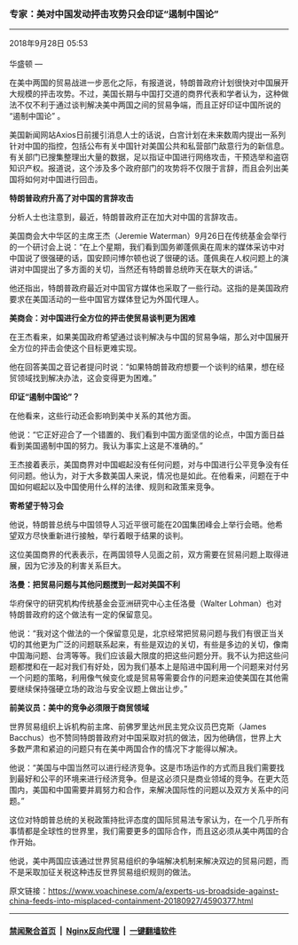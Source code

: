 ### 专家：美对中国发动抨击攻势只会印证“遏制中国论”
------------------------

<div class="published">
 <span class="date" title="中国时间">
  <time datetime="2018-09-28T05:53:09+08:00">
   2018年9月28日 05:53
  </time>
 </span>
</div>
<br/>
<div class="wsw">
 <span class="dateline">
  华盛顿 —
 </span>
 <p>
  在美中两国的贸易战进一步恶化之际，有报道说，特朗普政府计划很快对中国展开大规模的抨击攻势。不过，美国长期与中国打交道的商界代表和学者认为，这种做法不仅不利于通过谈判解决美中两国之间的贸易争端，而且正好印证中国所说的 “遏制中国论” 。
 </p>
 <p>
  美国新闻网站Axios日前援引消息人士的话说，白宫计划在未来数周内提出一系列针对中国的指控，包括公布有关中国针对美国公共和私营部门敌意行为的新信息。有关部门已搜集整理出大量的数据，足以指证中国进行网络攻击，干预选举和盗窃知识产权。报道说，这个涉及多个政府部门的攻势将不仅限于言辞，而且会列出美国将如何对中国进行回击。
 </p>
 <p>
  <strong>
   特朗普政府升高了对中国的言辞攻击
  </strong>
 </p>
 <p>
  分析人士也注意到，最近，特朗普政府正在加大对中国的言辞攻击。
 </p>
 <p>
  美国商会大中华区的主席王杰（Jeremie Waterman）9月26日在传统基金会举行的一个研讨会上说：“在上个星期，我们看到国务卿蓬佩奥在周末的媒体采访中对中国说了很强硬的话，国安顾问博尔顿也说了很硬的话。蓬佩奥在人权问题上的演讲对中国提出了多方面的关切，当然还有特朗普总统昨天在联大的讲话。”
 </p>
 <p>
  他还指出，特朗普政府最近对中国官方媒体也采取了一些行动。这指的是美国政府要求在美国活动的一些中国官方媒体登记为外国代理人。
 </p>
 <p>
  <strong>
   美商会：对中国进行全方位的抨击使贸易谈判更为困难
  </strong>
 </p>
 <p>
  在王杰看来，如果美国政府希望通过谈判解决与中国的贸易争端，那么对中国展开全方位的抨击会使这个目标更难实现。
 </p>
 <p>
  他在回答美国之音记者提问时说：“如果特朗普政府想要一个谈判的结果，想在经贸领域找到解决办法，这会变得更为困难。”
 </p>
 <p>
  <strong>
   印证“遏制中国论”？
  </strong>
 </p>
 <p>
  在他看来，这些行动还会影响到美中关系的其他方面。
 </p>
 <p>
  他说：“它正好迎合了一个错置的、我们看到中国方面坚信的论点，中国方面日益看到美国遏制中国的努力。我认为事实上这是不准确的。”
 </p>
 <p>
  王杰接着表示，美国商界对中国崛起没有任何问题，对与中国进行公平竞争没有任何问题。他认为，对于大多数美国人来说，情况也是如此。在他看来，问题在于中国如何崛起以及中国使用什么样的法律、规则和政策来竞争。
 </p>
 <p>
  <strong>
   寄希望于特习会
  </strong>
 </p>
 <p>
  他说，特朗普总统与中国领导人习近平很可能在20国集团峰会上举行会晤。他希望双方尽快重新进行接触，举行着眼于结果的谈判。
 </p>
 <p>
  这位美国商界的代表表示，在两国领导人见面之前，双方需要在贸易问题上取得进展，因为它涉及的利害关系巨大。
 </p>
 <p>
  <strong>
   洛曼：把贸易问题与其他问题搅到一起对美国不利
  </strong>
 </p>
 <p>
  华府保守的研究机构传统基金会亚洲研究中心主任洛曼（Walter Lohman）也对特朗普政府的这个做法有一定的保留意见。
 </p>
 <p>
  他说：“我对这个做法的一个保留意见是，北京经常把贸易问题与我们有很正当关切的其他更为广泛的问题联系起来，有些是双边的关切，有些是多边的关切，像南中国海问题、台湾等等。我们应该最大限度的把这些问题分开。我不认为把这些问题都搅和在一起对我们有好处，因为我们基本上是陷进中国利用一个问题来对付另一个问题的策略，利用像气候变化或是贸易等需要合作的问题来迫使美国在其他需要继续保持强硬立场的政治与安全议题上做出让步。”
 </p>
 <p>
  <strong>
   前美议员：美中的竞争必须限于商贸领域
  </strong>
 </p>
 <p>
  世界贸易组织上诉机构前主席、前佛罗里达州民主党众议员巴克斯（James Bacchus）也不赞同特朗普政府对中国采取对抗的做法，因为他确信，世界上大多数严肃和紧迫的问题只有在美中两国合作的情况下才能得以解决。
 </p>
 <p>
  他说：“美国与中国当然可以进行经济竞争。这是市场运作的方式而且我们需要找到最好和公平的环境来进行经济竞争。但是这必须只是商业领域的竞争。在更大范围内，美国和中国需要并肩努力和合作，来解决国际性的问题以及双方关系中的问题。”
 </p>
 <p>
  这位对特朗普总统的关税政策持批评态度的国际贸易法专家认为，在一个几乎所有事情都是全球性的世界里，我们需要更多的国际合作，而且这必须从美中两国的合作开始。
 </p>
 <p>
  他说，美中两国应该通过世界贸易组织的争端解决机制来解决双边的贸易问题，而不是采取加征关税这种违反世界贸易组织规则的做法。
 </p>
</div>

原文链接：https://www.voachinese.com/a/experts-us-broadside-against-china-feeds-into-misplaced-containment-20180927/4590377.html


------------------------
#### [禁闻聚合首页](https://github.com/gfw-breaker/banned-news/blob/master/README.md) &nbsp;|&nbsp; [Nginx反向代理](https://github.com/gfw-breaker/open-proxy/blob/master/README.md) &nbsp;|&nbsp;  [一键翻墙软件](https://github.com/gfw-breaker/nogfw/blob/master/README.md)